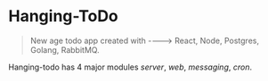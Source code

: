 # Hanging-ToDo
> New age todo app created with ----> React, Node, Postgres, Golang, RabbitMQ.

Hanging-todo has 4 major modules *server*, *web*, *messaging*, *cron*.